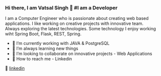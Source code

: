 ### Hi there, I am Vatsal Singh 👋 #I am a Developer

I am a Computer Engineer who is passionate about creating web based applications. I like working on creative projects with innovative team. 
Always exploring the latest technologies.
Some technology I enjoy working wiht Spring Boot, Flask, REST, Spring.

- 🔭 I’m currently working with JAVA & PostgreSQL
- 🌱 I’m always learning new things
- 👯 I’m looking to collaborate on innovative projects - Web Applications
- 💬 How to reach me - Linkedin


👔 [linkedin][linkedin]

[linkedin]: https://linkedin.com/in/vatsal-singh-01
<!--
**Vatsal01/Vatsal01** is a ✨ _special_ ✨ repository because its `README.md` (this file) appears on your GitHub profile.

Here are some ideas to get you started:
- 🤔 I’m looking for help with ...
- 💬 Ask me about ...
- 📫 How to reach me: ...
- 😄 Pronouns: ...
- ⚡ Fun fact: ...
!>

